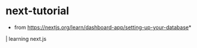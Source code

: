 # next-tutorial

* from https://nextjs.org/learn/dashboard-app/setting-up-your-database*

| learning next.js
